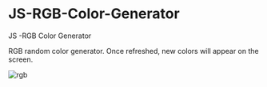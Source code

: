 # JS-RGB-Color-Generator
JS -RGB Color Generator
<p>RGB random color generator. Once refreshed, new colors will appear on the screen.</p>

![rgb](https://user-images.githubusercontent.com/36127590/136847167-64e7f961-0b3d-4a19-a7f6-00db57b7480a.png)
